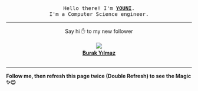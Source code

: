 
<p align='center'>
<samp>
Hello there! I'm <b><a rel='nofollow noopener noreferrer' target='_blank' href='https://github.com/abdelyouni'>YOUNI</a></b>.
<br>I'm a Computer Science engineer.
</samp>
</p>
<hr>
<p align='center'>
<span>Say hi ✋ to my new follower </span></br></br>
<img src='https://avatars3.githubusercontent.com/u/15234427?s=100&amp;v=4'><img src='https://maisonpizza.com/github/abdelyouni/1609918163_img.png' width='1' height='1'><b></br>
<a rel='nofollow noopener noreferrer' target='_blank' href='https://github.com/kburaky'>Burak Yılmaz</a></b></br></br>
</p>
<hr>
<b>Follow me, then refresh this page twice (Double Refresh) to see the Magic ✨😉</b> 